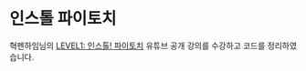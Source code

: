# 인스톨 파이토치

혁펜하임님의 [LEVEL1: 인스톨! 파이토치](https://www.youtube.com/playlist?list=PL_iJu012NOxdhFmM2aw6bwpZTMFdsPxws) 유튜브 공개 강의를 수강하고 코드를 정리하였습니다.